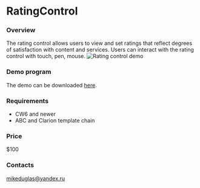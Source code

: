 # RatingControl

### Overview
The rating control allows users to view and set ratings that reflect degrees of satisfaction with content and services. 
Users can interact with the rating control with touch, pen, mouse.
![Rating control demo](https://github.com/mikeduglas/RatingControl/blob/master/RatingCtrl.jpg?raw=true)

### Demo program
The demo can be downloaded [here](https://yadi.sk/d/3zeQQ6nQL7K_qw).

### Requirements
- CW6 and newer
- ABC and Clarion template chain

### Price
$100

### Contacts
mikeduglas@yandex.ru